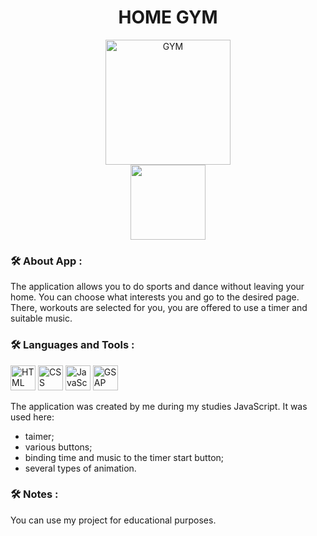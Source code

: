 <div id="header" align="center">
  <h1>HOME GYM</h1>
</div>
<div id="header" align="center">
  <img src="https://img.freepik.com/free-photo/young-sportive-woman-sportswear-sitting-with-dumbbells-white_176420-7794.jpg?t=st=1730297101~exp=1730300701~hmac=dcd86c3c3856f4b9ac9822caeccceedf9b04f9d660d2391f6c1ad8464e2dc6ba&w=740" width="200px" alt="GYM">
</div>
<div id="header" align="center">
  <img src="https://komarev.com/ghpvc/?username=Alisa-Popovuch&style=flat-square&color=blue" width="120px" alt=""/>
</div>

  ### :hammer_and_wrench: About App :
  <p>The application allows you to do sports and dance without leaving your home. You can choose what interests you and go to the desired page. There, workouts are selected for you, you are offered to use a timer and suitable music.</p>

  ### :hammer_and_wrench: Languages and Tools :
  <div>
      <img src="https://img.icons8.com/?size=48&id=20909&format=png" alt="HTML" width="40px"/>
      <img src="https://img.icons8.com/?size=48&id=7gdY5qNXaKC0&format=png" alt="CSS" width="40px"/>
      <img src="https://img.icons8.com/?size=48&id=108784&format=png" alt="JavaScript" width="40px"/>
    <img src="https://cdn.worldvectorlogo.com/logos/gsap-greensock.svg" alt="GSAP" width="40px"/>
  </div>
  <p>The application was created by me during my studies JavaScript. It was used here:</p>
  <ul>
    <li>taimer;</li>
    <li>various buttons;</li>
    <li>binding time and music to the timer start button;</li>
    <li>several types of animation.</li>
  </ul>

   ### :hammer_and_wrench: Notes :
   <p>You can use my project for educational purposes.</p>
    

